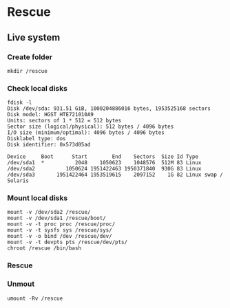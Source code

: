 # Rescue
## Live system
### Create folder
    mkdir /rescue
### Check local disks
    fdisk -l
    Disk /dev/sda: 931.51 GiB, 1000204886016 bytes, 1953525168 sectors
    Disk model: HGST HTE721010A9
    Units: sectors of 1 * 512 = 512 bytes
    Sector size (logical/physical): 512 bytes / 4096 bytes
    I/O size (minimum/optimal): 4096 bytes / 4096 bytes
    Disklabel type: dos
    Disk identifier: 0x573d05ad

    Device     Boot      Start        End    Sectors  Size Id Type
    /dev/sda1  *          2048    1050623    1048576  512M 83 Linux
    /dev/sda2          1050624 1951422463 1950371840  930G 83 Linux
    /dev/sda3       1951422464 1953519615    2097152    1G 82 Linux swap / Solaris
### Mount local disks
    mount -v /dev/sda2 /rescue/
    mount -v /dev/sda1 /rescue/boot/
    mount -v -t proc proc /rescue/proc/
    mount -v -t sysfs sys /rescue/sys/
    mount -v -o bind /dev /rescue/dev/
    mount -v -t devpts pts /rescue/dev/pts/
    chroot /rescue /bin/bash
### Rescue
### Unmout
    umount -Rv /rescue
